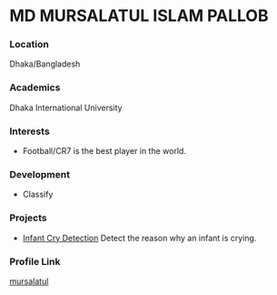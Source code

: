 # MD MURSALATUL ISLAM PALLOB

### Location

Dhaka/Bangladesh

### Academics

Dhaka International University

### Interests

- Football/CR7 is the best player in the world.

### Development

- Classify

### Projects

- [Infant Cry Detection](https://github.com/mursalatul/infant_cry_detection) Detect the reason why an infant is crying.

### Profile Link

[mursalatul](https://github.com/mursalatul)
